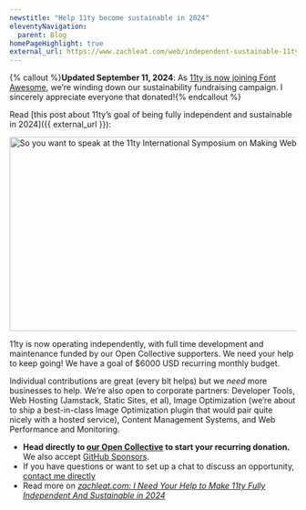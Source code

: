 ```yaml
---
newstitle: "Help 11ty become sustainable in 2024"
eleventyNavigation:
  parent: Blog
homePageHighlight: true
external_url: https://www.zachleat.com/web/independent-sustainable-11ty/
---
```

{% callout %}<strong>Updated September 11, 2024</strong>: As <a href="/blog/eleventy-font-awesome/">11ty is now joining Font Awesome</a>, we’re winding down our sustainability fundraising campaign. I sincerely appreciate everyone that donated!{% endcallout %}

Read [this post about 11ty’s goal of being fully independent and sustainable in 2024]({{ external_url }}):

<a href="{{ external_url }}" class="elv-externalexempt opengraph-card" style="max-width: 25em">
  <img src="https://v1.screenshot.11ty.dev/{{ external_url | urlencode }}/opengraph/" alt="So you want to speak at the 11ty International Symposium on Making Web Sites Real Good" loading="lazy" decoding="async" width="650" height="341">
</a>

11ty is now operating independently, with full time development and maintenance funded by our Open Collective supporters. We need your help to keep going! We have a goal of $6000 USD recurring monthly budget.

Individual contributions are great (every bit helps) but we _need_ more businesses to help. We’re also open to corporate partners: Developer Tools, Web Hosting (Jamstack, Static Sites, et al), Image Optimization (we’re about to ship a best-in-class Image Optimization plugin that would pair quite nicely with a hosted service), Content Management Systems, and Web Performance and Monitoring.

* **Head directly to [our Open Collective](https://opencollective.com/11ty) to start your recurring donation.** We also accept [GitHub Sponsors](https://github.com/sponsors/11ty).
* If you have questions or want to set up a chat to discuss an opportunity, [contact me directly](mailto:zach@11ty.dev)
* Read more on [_zachleat.com: I Need Your Help to Make 11ty Fully Independent And Sustainable in 2024_](https://www.zachleat.com/web/independent-sustainable-11ty/)
